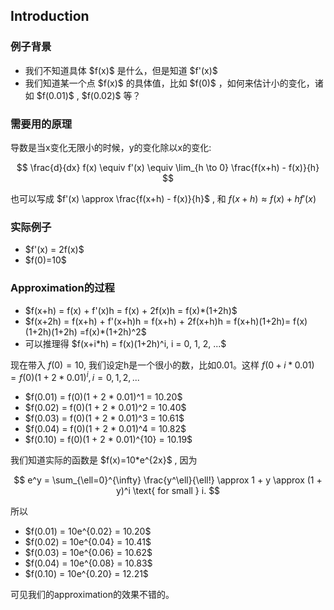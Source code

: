 <h2>Introduction</h2>
<h3> 例子背景 </h3>
<ul>
<li>我们不知道具体 $f(x)$ 是什么，但是知道 $f'(x)$ </li>
<li>我们知道某一个点 $f(x)$ 的具体值，比如 $f(0)$ ，如何来估计小的变化，诸如 $f(0.01)$ , $f(0.02)$ 等？</li>
</ul>

<h3>需要用的原理</h3>
导数是当x变化无限小的时候，y的变化除以x的变化: 

$$
\frac{d}{dx} f(x) \equiv f'(x) \equiv \lim_{h \to 0} \frac{f(x+h) - f(x)}{h}
$$ 

也可以写成 $f'(x) \approx \frac{f(x+h) - f(x)}{h}$ , 和 $f(x+h) \approx f(x) + h f'(x)$ 

<h3>实际例子</h3>
<ul>
  <li>$f'(x) = 2f(x)$</li>
  <li>$f(0)=10$</li>
</ul>
 
<h3>Approximation的过程</h3>
<ul>
  <li>$f(x+h) = f(x) + f'(x)h = f(x) + 2f(x)h = f(x)*(1+2h)$</li>
  <li>$f(x+2h) = f(x+h) + f'(x+h)h = f(x+h) + 2f(x+h)h = f(x+h)(1+2h)= f(x)(1+2h)(1+2h) =f(x)*(1+2h)^2$</li>
  <li>可以推理得 $f(x+i*h) = f(x)(1+2h)^i, i = 0, 1, 2, ...$ </li>
</ul>

现在带入 $f(0)=10$, 我们设定h是一个很小的数，比如0.01。这样 $f(0+i * 0.01) = f(0)(1 + 2*0.01)^i, i = 0, 1, 2, ...$ 

<ul>
  <li>$f(0.01) = f(0)(1 + 2 * 0.01)^1 =  10.20$</li>
  <li>$f(0.02) = f(0)(1 + 2 * 0.01)^2 =  10.40$</li>
  <li>$f(0.03) = f(0)(1 + 2 * 0.01)^3 =  10.61$</li>
  <li>$f(0.04) = f(0)(1 + 2 * 0.01)^4 =  10.82$</li>
  <li>$f(0.10) = f(0)(1 + 2 * 0.01)^{10} =  10.19$</li>
</ul>
我们知道实际的函数是 $f(x)=10*e^{2x}$ , 因为

$$
e^y = \sum_{\ell=0}^{\infty} \frac{y^\ell}{\ell!} \approx 1 + y \approx (1 + y)^i \text{ for small } i.
$$

所以 
<ul>
  <li>$f(0.01) = 10e^{0.02} = 10.20$</li>
  <li>$f(0.02) = 10e^{0.04} = 10.41$</li>
  <li>$f(0.03) = 10e^{0.06} = 10.62$</li>
  <li>$f(0.04) = 10e^{0.08} = 10.83$</li>
  <li>$f(0.10) = 10e^{0.20} = 12.21$</li>
</ul>
可见我们的approximation的效果不错的。
